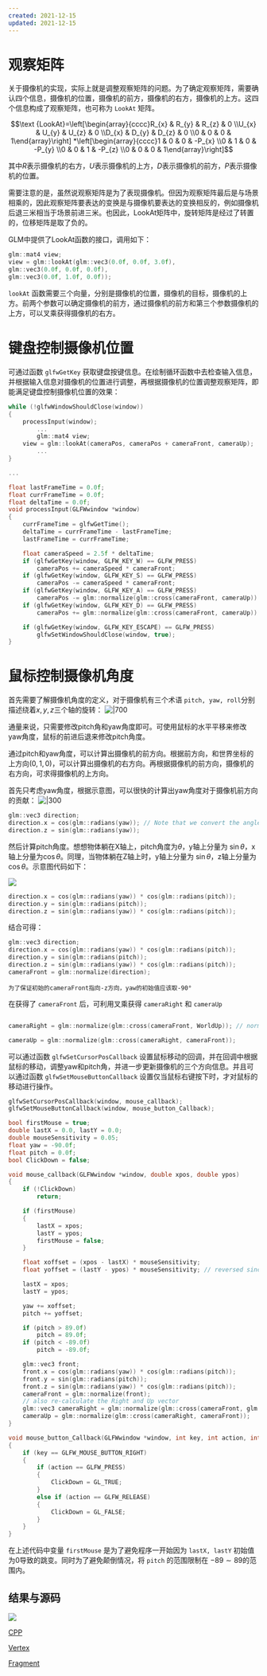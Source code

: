 ```yaml
---
created: 2021-12-15
updated: 2021-12-15
---
```

# 观察矩阵

关于摄像机的实现，实际上就是调整观察矩阵的问题。为了确定观察矩阵，需要确认四个信息，摄像机的位置，摄像机的前方，摄像机的右方，摄像机的上方。这四个信息构成了观察矩阵，也可称为 `LookAt` 矩阵。

$$\text {LookAt}=\left[\begin{array}{cccc}R_{x} & R_{y} & R_{z} & 0 \\U_{x} & U_{y} & U_{z} & 0 \\D_{x} & D_{y} & D_{z} & 0 \\0 & 0 & 0 & 1\end{array}\right] *\left[\begin{array}{cccc}1 & 0 & 0 & -P_{x} \\0 & 1 & 0 & -P_{y} \\0 & 0 & 1 & -P_{z} \\0 & 0 & 0 & 1\end{array}\right]$$

其中$R$表示摄像机的右方，$U$表示摄像机的上方，$D$表示摄像机的前方，$P$表示摄像机的位置。

需要注意的是，虽然说观察矩阵是为了表现摄像机。但因为观察矩阵最后是与场景相乘的，因此观察矩阵要表达的变换是与摄像机要表达的变换相反的，例如摄像机后退三米相当于场景前进三米。也因此，LookAt矩阵中，旋转矩阵是经过了转置的，位移矩阵是取了负的。

GLM中提供了LookAt函数的接口，调用如下：
```cpp
glm::mat4 view;
view = glm::lookAt(glm::vec3(0.0f, 0.0f, 3.0f),
glm::vec3(0.0f, 0.0f, 0.0f),
glm::vec3(0.0f, 1.0f, 0.0f));
```

`lookAt` 函数需要三个向量，分别是摄像机的位置，摄像机的目标，摄像机的上方。前两个参数可以确定摄像机的前方，通过摄像机的前方和第三个参数摄像机的上方，可以叉乘获得摄像机的右方。

# 键盘控制摄像机位置

可通过函数 `glfwGetKey` 获取键盘按键信息。在绘制循环函数中去检查输入信息，并根据输入信息对摄像机的位置进行调整，再根据摄像机的位置调整观察矩阵，即能满足键盘控制摄像机位置的效果：

```cpp
while (!glfwWindowShouldClose(window))
{
    processInput(window);
		...
		glm::mat4 view;
    view = glm::lookAt(cameraPos, cameraPos + cameraFront, cameraUp);
		...
}

...

float lastFrameTime = 0.0f;
float currFrameTime = 0.0f;
float deltaTime = 0.0f;
void processInput(GLFWwindow *window)
{
    currFrameTime = glfwGetTime();
    deltaTime = currFrameTime - lastFrameTime;
    lastFrameTime = currFrameTime;

    float cameraSpeed = 2.5f * deltaTime;
    if (glfwGetKey(window, GLFW_KEY_W) == GLFW_PRESS)
        cameraPos += cameraSpeed * cameraFront;
    if (glfwGetKey(window, GLFW_KEY_S) == GLFW_PRESS)
        cameraPos -= cameraSpeed * cameraFront;
    if (glfwGetKey(window, GLFW_KEY_A) == GLFW_PRESS)
        cameraPos -= glm::normalize(glm::cross(cameraFront, cameraUp)) * cameraSpeed;
    if (glfwGetKey(window, GLFW_KEY_D) == GLFW_PRESS)
        cameraPos += glm::normalize(glm::cross(cameraFront, cameraUp)) * cameraSpeed;

    if (glfwGetKey(window, GLFW_KEY_ESCAPE) == GLFW_PRESS)
        glfwSetWindowShouldClose(window, true);
}
```

# 鼠标控制摄像机角度

首先需要了解摄像机角度的定义，对于摄像机有三个术语 `pitch, yaw, roll`分别描述绕着$x,y,z$三个轴的旋转：
![|700](assets/LearnOpenGL-Ch%2007%20Canera/Untitled.png)

通量来说，只需要修改pitch角和yaw角度即可。可使用鼠标的水平平移来修改yaw角度，鼠标的前进后退来修改pitch角度。

通过pitch和yaw角度，可以计算出摄像机的前方向。根据前方向，和世界坐标的上方向$(0,1,0)$，可以计算出摄像机的右方向。再根据摄像机的前方向，摄像机的右方向，可求得摄像机的上方向。

首先只考虑yaw角度，根据示意图，可以很快的计算出yaw角度对于摄像机前方向的贡献：
![|300](assets/LearnOpenGL-Ch%2007%20Canera/Untitled%201.png)

```cpp
glm::vec3 direction;
direction.x = cos(glm::radians(yaw)); // Note that we convert the angle to radians first
direction.z = sin(glm::radians(yaw));
```

然后计算pitch角度。想想物体躺在X轴上，pitch角度为$\theta$，y轴上分量为 $\sin\theta$，x轴上分量为$\cos\theta$。同理，当物体躺在Z轴上时，y轴上分量为 $\sin\theta$，z轴上分量为$\cos\theta$。示意图代码如下：

![](assets/LearnOpenGL-Ch%2007%20Canera/Untitled%202.png)

```cpp
direction.x = cos(glm::radians(yaw)) * cos(glm::radians(pitch));
direction.y = sin(glm::radians(pitch));
direction.z = sin(glm::radians(yaw)) * cos(glm::radians(pitch));
```

结合可得：

```cpp
glm::vec3 direction;
direction.x = cos(glm::radians(yaw)) * cos(glm::radians(pitch));
direction.y = sin(glm::radians(pitch));
direction.z = sin(glm::radians(yaw)) * cos(glm::radians(pitch));
cameraFront = glm::normalize(direction);
```
  
```ad-tip
为了保证初始的cameraFront指向-z方向，yaw的初始值应该取-90°
```
  
在获得了 `cameraFront` 后，可利用叉乘获得 `cameraRight` 和 `cameraUp`

```cpp

cameraRight = glm::normalize(glm::cross(cameraFront, WorldUp)); // normalize the vectors, because their length gets closer to 0 the more you look up or down which results in slower movement.

cameraUp = glm::normalize(glm::cross(cameraRight, cameraFront));
```

可以通过函数 `glfwSetCursorPosCallback` 设置鼠标移动的回调，并在回调中根据鼠标的移动，调整yaw和pitch角，并进一步更新摄像机的三个方向信息。并且可以通过函数 `glfwSetMouseButtonCallback` 设置仅当鼠标右键按下时，才对鼠标的移动进行操作。

```cpp
glfwSetCursorPosCallback(window, mouse_callback);
glfwSetMouseButtonCallback(window, mouse_button_Callback);

bool firstMouse = true;
double lastX = 0.0, lastY = 0.0;
double mouseSensitivity = 0.05;
float yaw = -90.0f;
float pitch = 0.0f;
bool ClickDown = false;

void mouse_callback(GLFWwindow *window, double xpos, double ypos)
{
    if (!ClickDown)
        return;

    if (firstMouse)
    {
        lastX = xpos;
        lastY = ypos;
        firstMouse = false;
    }

    float xoffset = (xpos - lastX) * mouseSensitivity;
    float yoffset = (lastY - ypos) * mouseSensitivity; // reversed since y-coordinates go from bottom to top

    lastX = xpos;
    lastY = ypos;

    yaw += xoffset;
    pitch += yoffset;

    if (pitch > 89.0f)
        pitch = 89.0f;
    if (pitch < -89.0f)
        pitch = -89.0f;

    glm::vec3 front;
    front.x = cos(glm::radians(yaw)) * cos(glm::radians(pitch));
    front.y = sin(glm::radians(pitch));
    front.z = sin(glm::radians(yaw)) * cos(glm::radians(pitch));
    cameraFront = glm::normalize(front);
    // also re-calculate the Right and Up vector
    glm::vec3 cameraRight = glm::normalize(glm::cross(cameraFront, glm::vec3(0, 1, 0))); // normalize the vectors, because their length gets closer to 0 the more you look up or down which results in slower movement.
    cameraUp = glm::normalize(glm::cross(cameraRight, cameraFront));
}

void mouse_button_Callback(GLFWwindow *window, int key, int action, int mode)
{
    if (key == GLFW_MOUSE_BUTTON_RIGHT)
    {
        if (action == GLFW_PRESS)
        {
            ClickDown = GL_TRUE;
        }
        else if (action == GLFW_RELEASE)
        {
            ClickDown = GL_FALSE;
        }
    }
}
```
  
在上述代码中变量 `firstMouse` 是为了避免程序一开始因为 `lastX, lastY` 初始值为0导致的跳变。同时为了避免颠倒情况，将 `pitch` 的范围限制在 $-89 \sim 89$的范围内。

## 结果与源码
![](assets/LearnOpenGL-Ch%2007%20Canera/GIF.gif)

[CPP](https://raw.githubusercontent.com/xuejiaW/Study-Notes/master/LearnOpenGL_VSCode/src/7.Camera/main.cpp)

[Vertex](https://raw.githubusercontent.com/xuejiaW/Study-Notes/master/LearnOpenGL_VSCode/src/7.Camera/vertex.vert)

[Fragment](https://raw.githubusercontent.com/xuejiaW/Study-Notes/master/LearnOpenGL_VSCode/src/7.Camera/fragment.frag)